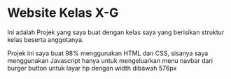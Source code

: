 # Website Kelas X-G
Ini adalah Projek yang saya buat dengan kelas saya yang berisikan struktur kelas beserta anggotanya.

Projek ini saya buat 98% menggunakan HTML dan CSS, sisanya saya menggunakan Javascript hanya untuk mengeluarkan menu navbar dari burger button untuk layar hp dengan width dibawah 576px